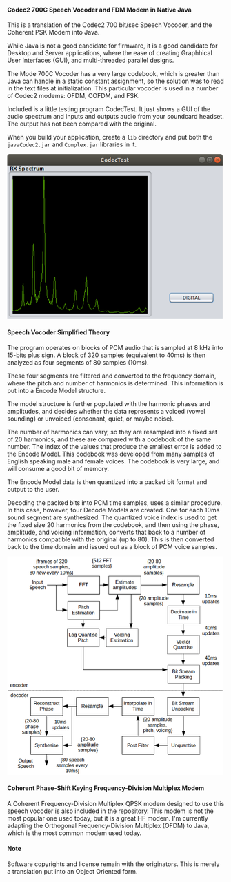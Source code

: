 #### Codec2 700C Speech Vocoder and FDM Modem in Native Java
This is a translation of the Codec2 700 bit/sec Speech Vocoder, and the Coherent PSK Modem into Java.

While Java is not a good candidate for firmware, it is a good candidate for Desktop and Server applications, where the ease of creating Graphhical User Interfaces (GUI), and multi-threaded parallel designs.

The Mode 700C Vocoder has a very large codebook, which is greater than Java can handle in a static constant assignment, so the solution was to read in the text files at initialization. This particular vocoder is used in a number of Codec2 modems: OFDM, COFDM, and FSK.

Included is a little testing program CodecTest. It just shows a GUI of the audio spectrum and inputs and outputs audio from your soundcard headset. The output has not been compared with the original.

When you build your application, create a ```lib``` directory and put both the ```javaCodec2.jar``` and ```Complex.jar``` libraries in it.

<img src="codectest.png" width="500">

#### Speech Vocoder Simplified Theory
The program operates on blocks of PCM audio that is sampled at 8 kHz into 15-bits plus sign. A block of 320 samples (equivalent to 40ms) is then analyzed as four segments of 80 samples (10ms).

These four segments are filtered and converted to the frequency domain, where the pitch and number of harmonics is determined. This information is put into a Encode Model structure.

The model structure is further populated with the harmonic phases and amplitudes, and decides whether the data represents a voiced (vowel sounding) or unvoiced (consonant, quiet, or maybe noise).

The number of harmonics can vary, so they are resampled into a fixed set of 20 harmonics, and these are compared with a codebook of the same number. The index of the values that produce the smallest error is added to the Encode Model. This codebook was developed from many samples of English speaking male and female voices. The codebook is very large, and will consume a good bit of memory.

The Encode Model data is then quantized into a packed bit format and output to the user.

Decoding the packed bits into PCM time samples, uses a similar procedure. In this case, however, four Decode Models are created. One for each 10ms sound segment are synthesized. The quantized voice index is used to get the fixed size 20 harmonics from the codebook, and then using the phase, amplitude, and voicing information, converts that back to a number of harmonics compatible with the original (up to 80). This is then converted back to the time domain and issued out as a block of PCM voice samples.

<img src="codec2_700c.png" width="500">   

#### Coherent Phase-Shift Keying Frequency-Division Multiplex Modem
A Coherent Frequency-Division Multiplex QPSK modem designed to use this speech vocoder is also included in the repository. This modem is not the most popular one used today, but it is a great HF modem. I'm currently adapting the Orthogonal Frequency-Division Multiplex (OFDM) to Java, which is the most common modem used today.
#### Note
Software copyrights and license remain with the originators. This is merely a translation put into an Object Oriented form.
